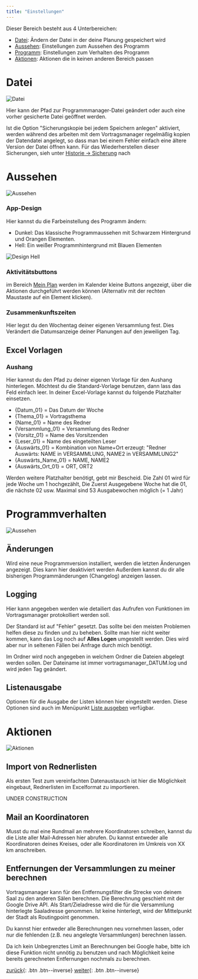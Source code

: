 ```yaml
---
title: "Einstellungen"
---
```


Dieser Bereich besteht aus 4 Unterbereichen:

* [Datei](#datei): Ändern der Datei in der deine Planung gespeichert wird
* [Aussehen](#aussehen): Einstellungen zum Aussehen des Programm
* [Programm](#programmverhalten): Einstellungen zum Verhalten des Programm
* [Aktionen](#aktionen): Aktionen die in keinen anderen Bereich passen

# Datei

![Datei](images/EinstellungenDatei.png)

Hier kann der Pfad zur Programmmanager-Datei geändert oder auch eine vorher gesicherte Datei geöffnet werden.

Ist die Option "Sicherungskopie bei jedem Speichern anlegen" aktiviert, werden während des arbeiten mit dem Vortragsmanager regelmäßig kopien der Datendatei angelegt, so dass man bei einem Fehler einfach eine ältere Version der Datei öffnen kann. 
Für das Wiederherstellen dieser Sicherungen, sieh unter [Historie -> Sicherung](HistorieSicherung.md) nach

# Aussehen

![Aussehen](images/EinstellungenAussehen.png)

### App-Design
Hier kannst du die Farbeinstellung des Programm ändern:
* Dunkel: Das klassische Programmaussehen mit Schwarzem Hintergrund und Orangen Elementen.
* Hell: Ein weißer Programmhintergrund mit Blauen Elementen

![Design Hell](images/EinstellungenAussehenHell.png)

### Aktivitätsbuttons
im Bereich [Mein Plan](MeinPlanKalender.md) werden im Kalender kleine Buttons angezeigt, über die Aktionen durchgeführt werden können (Alternativ mit der rechten Maustaste auf ein Element klicken).

### Zusammenkunftszeiten
Hier legst du den Wochentag deiner eigenen Versammlung fest. Dies Verändert die Datumsanzeige deiner Planungen auf den jeweiligen Tag.

## Excel Vorlagen

### Aushang
Hier kannst du den Pfad zu deiner eigenen Vorlage für den Aushang hinterlegen. Möchtest du die Standard-Vorlage benutzen, dann lass das Feld einfach leer.
In deiner Excel-Vorlage kannst du folgende Platzhalter einsetzen.
* \{Datum_01} = Das Datum der Woche
* \{Thema_01} = Vortragsthema
* \{Name_01} = Name des Redner
* \{Versammlung_01} = Versammlung des Redner
* \{Vorsitz_01} = Name des Vorsitzenden
* \{Leser_01} = Name des eingeteilten Leser
* \{Auswärts_01} = Kombination von Name+Ort erzeugt: "Redner Auswärts: NAME in VERSAMMLUNG, NAME2 in VERSAMMLUNG2"
* \{Auswärts_Name_01} = NAME, NAME2
* \{Auswärts_Ort_01} = ORT, ORT2

Werden weitere Platzhalter benötigt, gebt mir Bescheid.
Die Zahl 01 wird für jede Woche um 1 hochgezählt, Die Zuerst Ausgegebene Woche hat die 01, die nächste 02 usw.
Maximal sind 53 Ausgabewochen möglich (= 1 Jahr)

# Programmverhalten

![Aussehen](images/EinstellungenProgramm.png)

## Änderungen

Wird eine neue Programmversion installiert, werden die letzten Änderungen angezeigt. Dies kann hier deaktiviert werden
Außerdem kannst du dir alle bisherigen Programmänderungen (Changelog) anzeigen lassen.

## Logging

Hier kann angegeben werden wie detailiert das Aufrufen von Funktionen im Vortragsmanager protokolliert werden soll.

Der Standard ist auf "Fehler" gesetzt. Das sollte bei den meisten Problemen helfen diese zu finden und zu beheben. Sollte man hier nicht weiter kommen, kann das Log noch auf **Alles Logen** umgestellt werden. Dies wird aber nur in seltenen Fällen bei Anfrage durch mich benötigt.

Im Ordner wird noch angegeben in welchem Ordner die Dateien abgelegt werden sollen. Der Dateiname ist immer vortragsmanager_DATUM.log und wird jeden Tag geändert.

## Listenausgabe

Optionen für die Ausgabe der Listen können hier eingestellt werden. 
Diese Optionen sind auch im Menüpunkt [Liste ausgeben](ListeAusgeben.md) verfügbar.

# Aktionen

![Aktionen](images/EinstellungenAktion.png)

## Import von Rednerlisten

Als ersten Test zum vereinfachten Datenaustausch ist hier die Möglichkeit eingebaut, Rednerlisten im Excelformat zu importieren.

UNDER CONSTRUCTION

## Mail an Koordinatoren

Musst du mal eine Rundmail an mehrere Koordinatoren schreiben, kannst du die Liste aller Mail-Adressen hier abrufen. 
Du kannst entweder alle Koordinatoren deines Kreises, oder alle Koordinatoren im Umkreis von XX km anschreiben.

## Entfernungen der Versammlungen zu meiner berechnen

Vortragsmanager kann für den Entfernungsfilter die Strecke von deinem Saal zu den anderen Sälen berechnen. Die Berechnung geschieht mit der Google Drive API. Als Start/Zieladresse wird die für die Versammlung hinterlegte Saaladresse genommen. Ist keine hinterlegt, wird der Mittelpunkt der Stadt als Routingpoint genommen.

Du kannst hier entweder alle Berechnungen neu vornehmen lassen, oder nur die fehlenden (z.B. neu angelegte Versammlungen) berechnen lassen.

Da ich kein Unbegrenztes Limit an Berechnungen bei Google habe, bitte ich diese Funktion nicht unnötig zu benutzen und nach Möglichkeit keine bereits gerechneten Entfernungen nochmals zu berechnen.

[zurück](VerwaltungVorlagen.md){: .btn .btn--inverse}  [weiter](Historie.md){: .btn .btn--inverse}